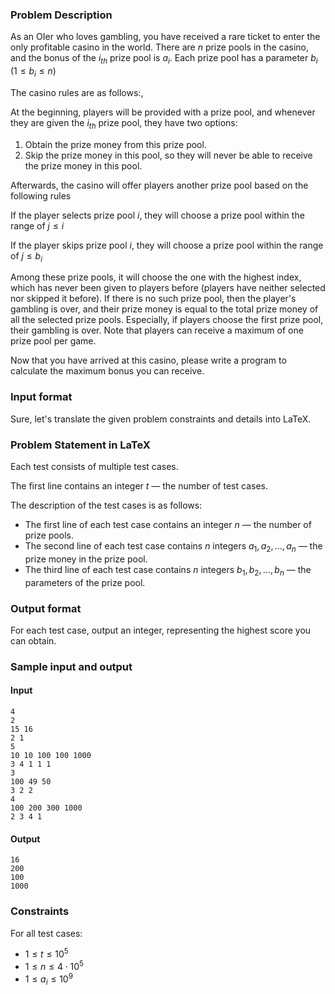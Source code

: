 ### Problem Description

As an OIer who loves gambling, you have received a rare ticket to enter the only profitable casino in the world. There are $n$ prize pools in the casino, and the bonus of the $i_{th}$ prize pool is $a_i$. Each prize pool has a parameter $b_i$ ($1 \le b_i \le n$)

The casino rules are as follows:,

At the beginning, players will be provided with a prize pool, and whenever they are given the $i_{th}$ prize pool, they have two options:

1. Obtain the prize money from this prize pool.
2. Skip the prize money in this pool, so they will never be able to receive the prize money in this pool.

Afterwards, the casino will offer players another prize pool based on the following rules

If the player selects prize pool $i$, they will choose a prize pool within the range of $j \le i$

If the player skips prize pool $i$, they will choose a prize pool within the range of $j \le b_i$

Among these prize pools, it will choose the one with the highest index, which has never been given to players before (players have neither selected nor skipped it before). If there is no such prize pool, then the player's gambling is over, and their prize money is equal to the total prize money of all the selected prize pools. Especially, if players choose the first prize pool, their gambling is over. Note that players can receive a maximum of one prize pool per game.

Now that you have arrived at this casino, please write a program to calculate the maximum bonus you can receive.

### Input format

Sure, let's translate the given problem constraints and details into LaTeX.

### Problem Statement in LaTeX

Each test consists of multiple test cases.

The first line contains an integer $t$ — the number of test cases.

The description of the test cases is as follows:

- The first line of each test case contains an integer $n$ — the number of prize pools.
- The second line of each test case contains $n$ integers $a_1, a_2, \ldots, a_n$ — the prize money in the prize pool.
- The third line of each test case contains $n$ integers $b_1, b_2, \ldots, b_n$ — the parameters of the prize pool.

### Output format

For each test case, output an integer, representing the highest score you can obtain.

### Sample input and output

#### Input

```in
4
2
15 16
2 1
5
10 10 100 100 1000
3 4 1 1 1
3
100 49 50
3 2 2
4
100 200 300 1000
2 3 4 1
```

#### Output

```out
16
200
100
1000
```

### Constraints

For all test cases:

- $1 \leq t \leq 10^5$
- $1 \leq n \leq 4 \cdot 10^5$
- $1 \leq a_i \leq 10^9$
